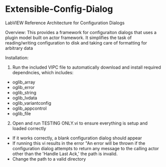 # Extensible-Config-Dialog
LabVIEW Reference Architecture for Configuration Dialogs

Overview:
This provides a framework for configuraiton dialogs that uses a plugin model built on actor framework. It simplifies the task of reading/writing configuration to disk and taking care of formatting for arbitrary data

Installation:
1) Run the included VIPC file to automatically download and install required dependncies, which includes:
- oglib_array
- oglib_error
- oglib_string
- oglib_lvdata
- oglib_variantconfig
- oglib_appcontrol
- oglib_file

2) Open and run TESTING ONLY.vi to ensure everything is setup and loaded correctly
- If it works correctly, a blank configuration dialog should appear
- If running this vi results in the error "An error will be thrown if the configuration dialog attempts to return any message to the calling actor other than the 'Handle Last Ack,' the path is invalid.
- Change the path to a valid directory
